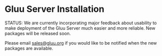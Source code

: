 # Gluu Server Installation

STATUS: We are currently incorporating major feedback about usability to make deployment of the Gluu Server much easier and more reliable. New packages will be released soon.

Please email sales@gluu.org if you would like to be notified when the new packages are available.

